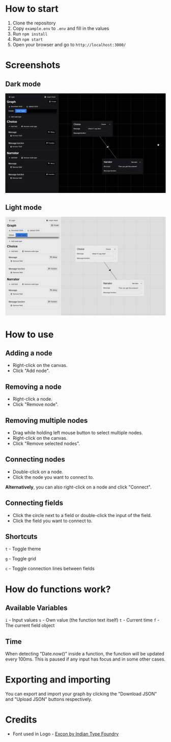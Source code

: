 # How to start

1. Clone the repository
2. Copy `example.env` to `.env` and fill in the values
3. Run `npm install`
4. Run `npm start`
5. Open your browser and go to `http://localhost:3000/`

# Screenshots

## Dark mode
![Screenshot of the default graph](images/screenshot1.png)

## Light mode
![Screenshot of the default graph](images/screenshot2.png)

# How to use

## Adding a node

- Right-click on the canvas.
- Click "Add node".

## Removing a node

- Right-click a node.
- Click "Remove node".

## Removing multiple nodes

- Drag while holding left mouse button to select multiple nodes.
- Right-click on the canvas.
- Click "Remove selected nodes".

## Connecting nodes

- Double-click on a node.
- Click the node you want to connect to.

**Alternatively**, you can also right-click on a node and click "Connect".

## Connecting fields

- Click the circle next to a field or double-click the input of the field.
- Click the field you want to connect to.

## Shortcuts

`t` - Toggle theme

`g` - Toggle grid

`c` - Toggle connection lines between fields

# How do functions work?

## Available Variables

`i` - Input values
`s` - Own value (the function text itself)
`t` - Current time
`f` - The current field object

## Time

When detecting "Date.now()" inside a function, the function will be updated every 100ms.
This is paused if any input has focus and in some other cases.

# Exporting and importing

You can export and import your graph by clicking the "Download JSON" and "Upload JSON" buttons respectively.

# Credits

- Font used in Logo - [Excon by Indian Type Foundry](https://www.fontshare.com/fonts/excon)
